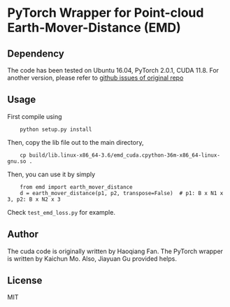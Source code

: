 # PyTorch Wrapper for Point-cloud Earth-Mover-Distance (EMD)

## Dependency

The code has been tested on Ubuntu 16.04, PyTorch 2.0.1, CUDA 11.8.
For another version, please refer to [github issues of original repo](https://github.com/daerduoCarey/PyTorchEMD/issues/6)

## Usage

First compile using
        
        python setup.py install

Then, copy the lib file out to the main directory,

        cp build/lib.linux-x86_64-3.6/emd_cuda.cpython-36m-x86_64-linux-gnu.so .

Then, you can use it by simply

        from emd import earth_mover_distance
        d = earth_mover_distance(p1, p2, transpose=False)  # p1: B x N1 x 3, p2: B x N2 x 3

Check `test_emd_loss.py` for example.

## Author

The cuda code is originally written by Haoqiang Fan. The PyTorch wrapper is written by Kaichun Mo. Also, Jiayuan Gu provided helps.

## License

MIT


